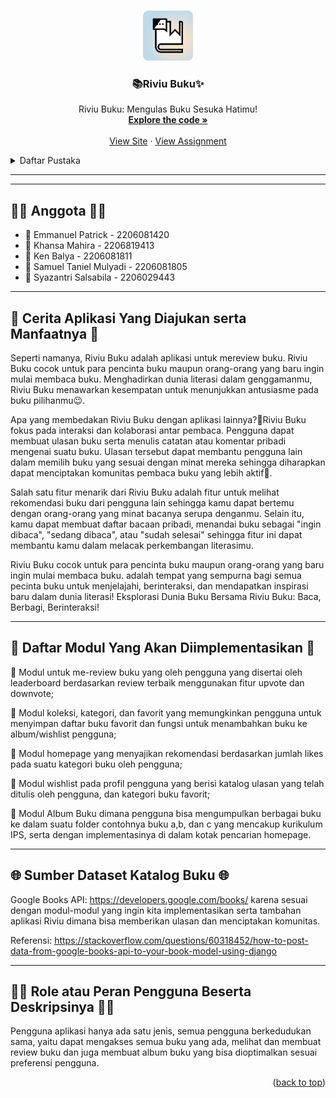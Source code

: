 <a name="readme-top"></a>

<br />
<div align="center">
  <a href="http://samuel-taniel-tutorial.pbp.cs.ui.ac.id">
    <img src="https://github.com/Riviu-Buku/riviu-buku/blob/main/logo.png" alt="Logo Riviu Buku" width="80" height="80">
  </a>

  <h3 align="center">📚Riviu Buku✨</h3>

  <p align="center">
    Riviu Buku: Mengulas Buku Sesuka Hatimu!
    <br />
    <a href="https://github.com/Riviu-Buku/riviu-buku"><strong>Explore the code »</strong> </a>
    <br />
    <br />
    <a href="http://samuel-taniel-tutorial.pbp.cs.ui.ac.id">View Site</a>
    ·
    <a href="https://pbp-fasilkom-ui.github.io/ganjil-2024/assignments/group/midterm"> View Assignment </a>
  </p>
</div>

<details>
  <summary>Daftar Pustaka</summary>
  <ol>
    <li>
      <a href="#anggota">🙋‍♀️ Anggota 🙋‍♂️</a>
    </li>
    <li>
      <a href="#cerita">📜 Cerita Aplikasi Yang Diajukan serta Manfaatnya 📜</a>
    </li>
    <li>
      <a href="#daftar-modul">📃 Daftar Modul Yang Akan Diimplementasikan 📃</a>
    </li>
    <li>
      <a href="#dataset">🌐 Sumber Dataset Katalog Buku 🌐</a>
    </li>
    <li>
      <a href="#role">🧑‍🦳 Role atau Peran Pengguna Beserta Deskripsinya 🧑‍🦳</a>
    </li>
  </ol>
</details>

<hr>
<hr>

<a name="anggota"></a>
## 🙋‍♀️ Anggota 🙋‍♂️
- 🐥 Emmanuel Patrick - 2206081420
- 🐥 Khansa Mahira - 2206819413
- 🐥 Ken Balya - 2206081811
- 🐥 Samuel Taniel Mulyadi - 2206081805
- 🐥 Syazantri Salsabila - 2206029443

<hr>
<a name="cerita"></a>

## 📜 Cerita Aplikasi Yang Diajukan serta Manfaatnya 📜
Seperti namanya, Riviu Buku adalah aplikasi untuk mereview buku. Riviu Buku cocok untuk para pencinta buku maupun orang-orang yang baru ingin mulai membaca buku. 
Menghadirkan dunia literasi dalam genggamanmu, Riviu Buku menawarkan kesempatan untuk menunjukkan antusiasme pada buku pilihanmu😉.

Apa yang membedakan Riviu Buku dengan aplikasi lainnya?🤔Riviu Buku fokus pada interaksi dan kolaborasi antar pembaca. Pengguna dapat membuat ulasan buku serta menulis catatan atau komentar pribadi mengenai suatu buku. Ulasan tersebut dapat membantu pengguna lain dalam memilih buku yang sesuai dengan minat mereka sehingga diharapkan dapat menciptakan komunitas pembaca buku yang lebih aktif🤩. 

Salah satu fitur menarik dari Riviu Buku adalah fitur untuk melihat rekomendasi buku dari pengguna lain sehingga kamu dapat bertemu dengan orang-orang yang minat bacanya serupa denganmu. Selain itu, kamu dapat membuat daftar bacaan pribadi, menandai buku sebagai "ingin dibaca", "sedang dibaca", atau "sudah selesai" sehingga fitur ini dapat membantu kamu dalam melacak perkembangan literasimu.

Riviu Buku cocok untuk para pencinta buku maupun orang-orang yang baru ingin mulai membaca buku. 
adalah tempat yang sempurna bagi semua pecinta buku untuk menjelajahi, berinteraksi, dan mendapatkan inspirasi baru dalam dunia literasi! Eksplorasi Dunia Buku Bersama Riviu Buku: Baca, Berbagi, Berinteraksi!

<hr>
<a name="daftar-modul"></a>

## 📃 Daftar Modul Yang Akan Diimplementasikan 📃

<p>📕 Modul untuk me-review buku yang oleh pengguna yang disertai oleh leaderboard berdasarkan review terbaik menggunakan fitur upvote dan downvote;</p>
<p>📕 Modul koleksi, kategori, dan favorit yang memungkinkan pengguna untuk menyimpan daftar buku favorit dan fungsi untuk menambahkan buku ke album/wishlist pengguna;</p>
<p>📕 Modul homepage yang menyajikan rekomendasi berdasarkan jumlah likes pada suatu kategori buku oleh pengguna;</p>
<p>📕 Modul wishlist pada profil pengguna yang berisi katalog ulasan yang telah ditulis oleh pengguna, dan kategori buku favorit;</p>
<p>📕 Modul Album Buku dimana pengguna bisa mengumpulkan berbagai buku ke dalam suatu folder contohnya buku a,b, dan c yang mencakup kurikulum IPS, serta dengan implementasinya di dalam kotak pencarian homepage.</p>

<p></p>

<hr>
<a name="dataset"></a>

## 🌐 Sumber Dataset Katalog Buku 🌐
Google Books API: https://developers.google.com/books/ karena sesuai dengan modul-modul yang ingin kita implementasikan serta tambahan aplikasi Riviu dimana bisa memberikan ulasan dan menciptakan komunitas.

Referensi: https://stackoverflow.com/questions/60318452/how-to-post-data-from-google-books-api-to-your-book-model-using-django

<hr>
<a name="role"></a>

## 🧑‍🦳 Role atau Peran Pengguna Beserta Deskripsinya 🧑‍🦳
Pengguna aplikasi hanya ada satu jenis, semua pengguna berkedudukan sama, yaitu dapat mengakses semua buku yang ada, melihat dan membuat review buku dan juga membuat album buku yang bisa dioptimalkan sesuai preferensi pengguna.

<p align="right">(<a href="#readme-top">back to top</a>)</p>

